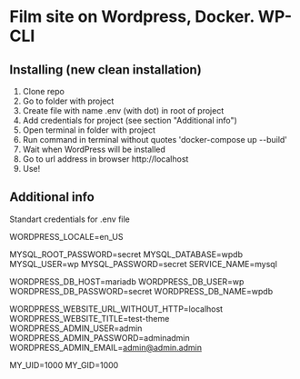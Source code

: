 # Film site on Wordpress, Docker. WP-CLI

## Installing (new clean installation)
1) Clone repo
2) Go to folder with project
3) Create file with name .env (with dot) in root of project
4) Add credentials for project (see section "Additional info")
5) Open terminal in folder with project
6) Run command in terminal without quotes 'docker-compose up --build'
7) Wait when WordPress will be installed
8) Go to url address in browser http://localhost
9) Use!

## Additional info
Standart credentials for .env file

WORDPRESS_LOCALE=en_US

MYSQL_ROOT_PASSWORD=secret
MYSQL_DATABASE=wpdb
MYSQL_USER=wp
MYSQL_PASSWORD=secret
SERVICE_NAME=mysql

WORDPRESS_DB_HOST=mariadb
WORDPRESS_DB_USER=wp
WORDPRESS_DB_PASSWORD=secret
WORDPRESS_DB_NAME=wpdb

WORDPRESS_WEBSITE_URL_WITHOUT_HTTP=localhost
WORDPRESS_WEBSITE_TITLE=test-theme
WORDPRESS_ADMIN_USER=admin
WORDPRESS_ADMIN_PASSWORD=adminadmin
WORDPRESS_ADMIN_EMAIL=admin@admin.admin

MY_UID=1000
MY_GID=1000